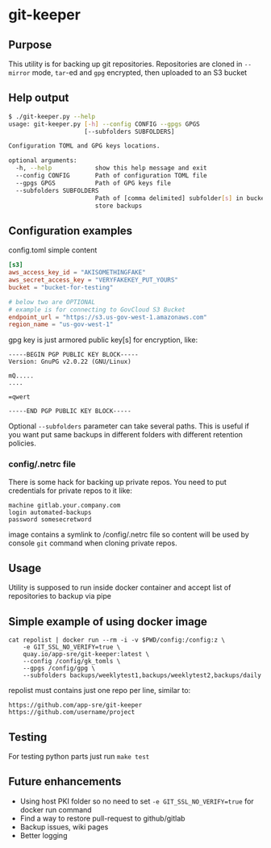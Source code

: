 # git-keeper

## Purpose

This utility is for backing up git repositories.
Repositories are cloned in `--mirror` mode, `tar`-ed and `gpg` encrypted, then uploaded to an S3 bucket

## Help output

```bash
$ ./git-keeper.py --help
usage: git-keeper.py [-h] --config CONFIG --gpgs GPGS
                     [--subfolders SUBFOLDERS]

Configuration TOML and GPG keys locations.

optional arguments:
  -h, --help            show this help message and exit
  --config CONFIG       Path of configuration TOML file
  --gpgs GPGS           Path of GPG keys file
  --subfolders SUBFOLDERS
                        Path of [comma delimited] subfolder[s] in bucket to
                        store backups
```

## Configuration examples

config.toml simple content

```toml
[s3]
aws_access_key_id = "AKISOMETHINGFAKE"
aws_secret_access_key = "VERYFAKEKEY_PUT_YOURS"
bucket = "bucket-for-testing"

# below two are OPTIONAL
# example is for connecting to GovCloud S3 Bucket
endpoint_url = "https://s3.us-gov-west-1.amazonaws.com"
region_name = "us-gov-west-1"
```

gpg key is just armored public key[s] for encryption, like:

```
-----BEGIN PGP PUBLIC KEY BLOCK-----
Version: GnuPG v2.0.22 (GNU/Linux)

mQ.....
....

=qwert

-----END PGP PUBLIC KEY BLOCK-----
```

Optional `--subfolders` parameter can take several paths.
This is useful if you want put same backups in different folders with different retention policies.

### config/.netrc file

There is some hack for backing up private repos. You need to put credentials for private repos to it like:

```
machine gitlab.your.company.com
login automated-backups
password somesecretword
```

image contains a symlink to /config/.netrc file so content will be used by console `git` command when cloning private repos.

## Usage

Utility is supposed to run inside docker container and accept list of repositories to backup via pipe

## Simple example of using docker image

```
cat repolist | docker run --rm -i -v $PWD/config:/config:z \
    -e GIT_SSL_NO_VERIFY=true \
    quay.io/app-sre/git-keeper:latest \
    --config /config/gk_tomls \
    --gpgs /config/gpg \
    --subfolders backups/weeklytest1,backups/weeklytest2,backups/daily
```

repolist must contains just one repo per line, similar to:

```
https://github.com/app-sre/git-keeper
https://github.com/username/project
```

## Testing

For testing python parts just run `make test`

## Future enhancements

- Using host PKI folder so no need to set `-e GIT_SSL_NO_VERIFY=true` for docker run command
- Find a way to restore pull-request to github/gitlab
- Backup issues, wiki pages
- Better logging
